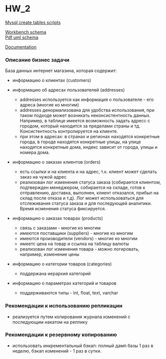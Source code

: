 # HW_2

[Mysql create tables scripts](https://github.com/axreldable/otus_db_2020_04_starikov/blob/master/hw_2/create_tables_mysql.sql)

[Workbench schema](https://github.com/axreldable/otus_db_2020_04_starikov/blob/master/hw_2/mysql_db_schema_2.mwb)  
[Pdf uml schema](https://github.com/axreldable/otus_db_2020_04_starikov/blob/master/hw_2/mysql_db_schema_2.pdf)

[Documentation](https://github.com/axreldable/otus_db_2020_04_starikov/tree/master/hw_2/report_2020-06-28)

### Описание бизнес задачи
База данных интернет магазина, которая содержит:
- информацию о клиентах (customers)
- информацию об адресах пользователей (addresses)
    - addresses используется как информация о пользователе - его адреса (многие ко многим)
    - addresses денормализована для удобства использования, при таком подходе может возникать неконсистентность данных. 
    Например, в таблице имеется возможность задать адресс с городом, который находится за пределами страны и тд. 
    Консистентность контролируется на клиенте.
    - при этом в адресах: в странах и регионах находятся конкретные города, в городе находятся конкретные улицы, 
    на улице находятся конкретные дома, индекс зависит от города, улицы и номера дома.
    
- информацию о заказах клиентов (orders)
    - есть ссылки и на клиента и на адрес, т.к. клиент может сделать заказ на чужой адрес
    - реализован лог изменения статуса заказа (собирается клиентом, подтвержден менеджером, собирается на складе, 
    готов к отправлению, доставка, выполнен, клиент отказался, прибыл на склад после отказа и т.д). 
    Лог может использоваться для отслеживания статуса заказа и для последующей аналитики. 
    Время исменения статуса фиксируется.
- информацию о заказах товарах (products)
    - связь с заказами - многие ко многим
    - имеются поставщики (suppliers) - многие ко многим
    - имеются производители (vendors) - многие ко многим
    - имеетс цена на товар и ссылка на таблицу валюты
    - реализован лог изменения товара - можно логировать, например, изменение цены 
- информацию о категории товаров (categories)
    - поддержана иерархия категорий
- информацию о параметрах категорий и товаров
    - поддерживаются типы - int, float, text, varchar
    

### Рекомендации к использованию репликации
- реализуется путем копирования журнала изменений с последующим накатом на реплику

### Рекомендации к резервному копированию
- использовать инкрементальный бэкап: полный дамп базы 1 раз в неделю, бэкап изменений - 1 раз в сутки.

